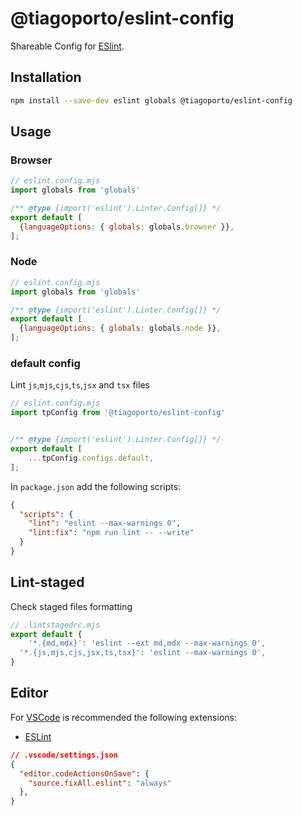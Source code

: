# @tiagoporto/eslint-config

Shareable Config for [ESlint](https://eslint.org).

## Installation

```bash
npm install --save-dev eslint globals @tiagoporto/eslint-config
```

## Usage

### Browser

```mjs
// eslint.config.mjs
import globals from 'globals'

/** @type {import('eslint').Linter.Config[]} */
export default [
  {languageOptions: { globals: globals.browser }},
];
```

### Node

```mjs
// eslint.config.mjs
import globals from 'globals'

/** @type {import('eslint').Linter.Config[]} */
export default [
  {languageOptions: { globals: globals.node }},
];
```

### default config

Lint `js`,`mjs`,`cjs`,`ts`,`jsx` and `tsx` files

```mjs
// eslint.config.mjs
import tpConfig from '@tiagoporto/eslint-config'


/** @type {import('eslint').Linter.Config[]} */
export default [
    ...tpConfig.configs.default,
];
```

In `package.json` add the following scripts:

```json
{
  "scripts": {
    "lint": "eslint --max-warnings 0",
    "lint:fix": "npm run lint -- --write"
  }
}
```

## Lint-staged

Check staged files formatting

```mjs
// .lintstagedrc.mjs
export default {
    '*.{md,mdx}': 'eslint --ext md,mdx --max-warnings 0',
  '*.{js,mjs,cjs,jsx,ts,tsx}': 'eslint --max-warnings 0',
}
```

## Editor

For [VSCode](https://code.visualstudio.com) is recommended the following extensions:

- [ESLint](https://marketplace.visualstudio.com/items?itemName=dbaeumer.vscode-eslint)

```json
// .vscode/settings.json
{
  "editor.codeActionsOnSave": {
    "source.fixAll.eslint": "always"
  },
}
```
